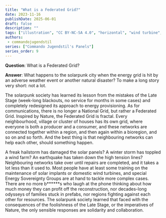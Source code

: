 ```yaml
---
title: "What is a Federated Grid?"
date: 2023-11-16
publishDate: 2025-06-01
draft: false
description: ""
tags: ["illustration", "CC BY-NC-SA 4.0", "horizontal", "wind turbine", "city"]
authors:
 - commandojugendstil
series: ["Commando Jugendstil's Panels"]
series_order: 9
---
```


**Question**: 
What is a Federated Grid?

**Answer**:
What happens to the solarpunk city when the energy grid is hit by an adverse weather event or another natural disaster?
To make a long story very short: not a lot.

The solarpunk society has learned its lesson from the mistakes of the Late Stage (week-long blackouts, no service for months in some cases) and completely redesigned its approach to energy provisioning.
As for communications, there is no longer a National Grid, but rather a Federated Grid.
Inspired by Nature, the Federated Grid is fractal. Every neighbourhood, village or cluster of houses has its own grid, where everyone is both a producer and a consumer, and these networks are connected together within a region, and then again within a bioregion, and so on and so forth. And the best thing is that neighbouring networks can help each other, should something happen.

A freak hailstorm has damaged the solar panels? A winter storm has toppled a wind farm? An earthquake has taken down the high tension lines? Neighbouring networks take over until repairs are completed, and it takes a lot less than it used to. Most people have at least some training on the maintenance of solar implants or domestic wind turbines, and special Energy Sovereignty Groups are at hand to tackle more complex cases.
There are no more b******s who laugh at the phone thinking about how much money they can profit off the reconstruction, nor decades-long odysseys of families stuck in prefabs, nor regions fighting against each other for resources.
The solarpunk society learned that faced with the consequences of the foolishness of the Late Stage, or the imperatives of Nature, the only sensible responses are solidarity and collaboration.
